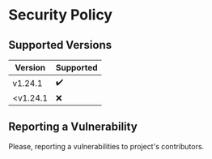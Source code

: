 # Security Policy

## Supported Versions

| Version  | Supported |
| -------- | --------- |
| v1.24.1  | ✔️         |
| <v1.24.1 | ❌        |

## Reporting a Vulnerability

Please, reporting a vulnerabilities to project's contributors.
